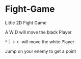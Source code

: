 # Fight-Game
Little 2D Fight Game

A W D will move the black Player

^
| -> <- will move the white Player

Jump on your enemy to get a point
